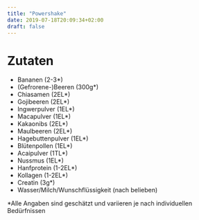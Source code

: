 ```yaml
---
title: "Powershake"
date: 2019-07-18T20:09:34+02:00
draft: false 
---
```

# Zutaten
+ Bananen (2-3*)
+ (Gefrorene-)Beeren (300g*)
+ Chiasamen (2EL*)
+ Gojibeeren (2EL*)
+ Ingwerpulver (1EL*)
+ Macapulver (1EL*)
+ Kakaonibs (2EL*)
+ Maulbeeren (2EL*)
+ Hagebuttenpulver (1EL*)
+ Blütenpollen (1EL*)
+ Acaipulver (1TL*)
+ Nussmus (1EL*)
+ Hanfprotein (1-2EL*)
+ Kollagen (1-2EL*)
+ Creatin (3g*)
+ Wasser/Milch/Wunschflüssigkeit (nach belieben)

*Alle Angaben sind geschätzt und variieren je nach individuellen Bedürfnissen

